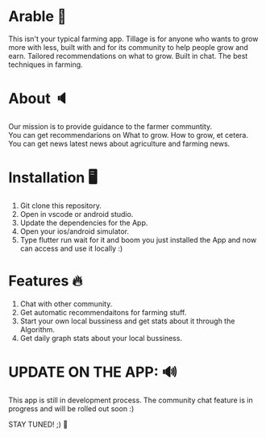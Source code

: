 # Arable 🌾

This isn't your typical farming app. Tillage is for anyone who wants to grow more with less, built with and for its community to help people grow and earn. 
Tailored recommendations on what to grow. Built in chat. 
The best techniques in farming. 

# About 🔈
Our mission is to provide guidance to the farmer communtity.  
You can get recommendarions on What to grow. How to grow, et cetera. You can get news latest news about agriculture and farming news. 

# Installation 🖥
1. Git clone this repository. 
2. Open in vscode or android studio.
3. Update the dependencies for the App. 
4. Open your ios/android simulator. 
5. Type flutter run wait for it and boom you just installed the App and now can access and use it locally :) 

# Features 🔥
1) Chat with other community.
2) Get automatic recommendaitons for farming stuff. 
3) Start your own local bussiness and get stats about it through the Algorithm. 
4) Get daily graph stats about your local bussiness. 

# UPDATE ON THE APP: 🔊
This app is still in development process. The community chat feature is in progress and will be rolled out soon :) 


STAY TUNED! ;) 👻
